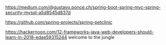 https://medium.com/@gustavo.ponce.ch/spring-boot-spring-mvc-spring-security-mysql-a5d8545d837d

https://github.com/spring-projects/spring-petclinic

https://hackernoon.com/12-frameworks-java-web-developers-should-learn-in-2018-edae59315244
welcome to the jungle
